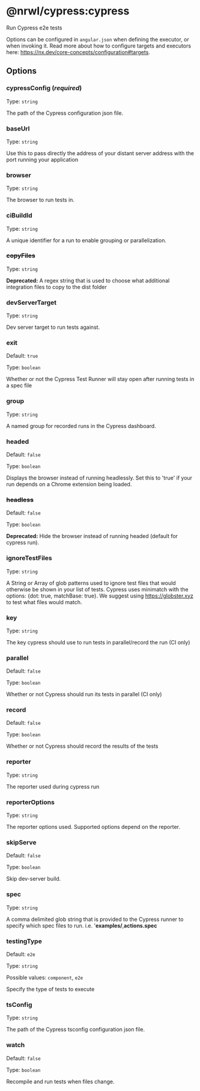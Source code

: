 # @nrwl/cypress:cypress

Run Cypress e2e tests

Options can be configured in `angular.json` when defining the executor, or when invoking it. Read more about how to configure targets and executors here: https://nx.dev/core-concepts/configuration#targets.

## Options

### cypressConfig (_**required**_)

Type: `string`

The path of the Cypress configuration json file.

### baseUrl

Type: `string`

Use this to pass directly the address of your distant server address with the port running your application

### browser

Type: `string`

The browser to run tests in.

### ciBuildId

Type: `string`

A unique identifier for a run to enable grouping or parallelization.

### ~~copyFiles~~

Type: `string`

**Deprecated:** A regex string that is used to choose what additional integration files to copy to the dist folder

### devServerTarget

Type: `string`

Dev server target to run tests against.

### exit

Default: `true`

Type: `boolean`

Whether or not the Cypress Test Runner will stay open after running tests in a spec file

### group

Type: `string`

A named group for recorded runs in the Cypress dashboard.

### headed

Default: `false`

Type: `boolean`

Displays the browser instead of running headlessly. Set this to 'true' if your run depends on a Chrome extension being loaded.

### ~~headless~~

Default: `false`

Type: `boolean`

**Deprecated:** Hide the browser instead of running headed (default for cypress run).

### ignoreTestFiles

Type: `string`

A String or Array of glob patterns used to ignore test files that would otherwise be shown in your list of tests. Cypress uses minimatch with the options: {dot: true, matchBase: true}. We suggest using https://globster.xyz to test what files would match.

### key

Type: `string`

The key cypress should use to run tests in parallel/record the run (CI only)

### parallel

Default: `false`

Type: `boolean`

Whether or not Cypress should run its tests in parallel (CI only)

### record

Default: `false`

Type: `boolean`

Whether or not Cypress should record the results of the tests

### reporter

Type: `string`

The reporter used during cypress run

### reporterOptions

Type: `string`

The reporter options used. Supported options depend on the reporter.

### skipServe

Default: `false`

Type: `boolean`

Skip dev-server build.

### spec

Type: `string`

A comma delimited glob string that is provided to the Cypress runner to specify which spec files to run. i.e. '**examples/**,**actions.spec**

### testingType

Default: `e2e`

Type: `string`

Possible values: `component`, `e2e`

Specify the type of tests to execute

### tsConfig

Type: `string`

The path of the Cypress tsconfig configuration json file.

### watch

Default: `false`

Type: `boolean`

Recompile and run tests when files change.
